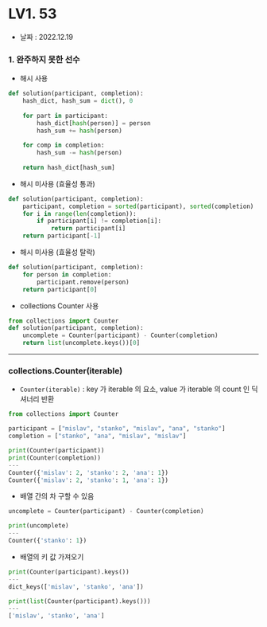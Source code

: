 # LV1. 53

- 날짜 : 2022.12.19



### 1. 완주하지 못한 선수

- 해시 사용

```python
def solution(participant, completion):
    hash_dict, hash_sum = dict(), 0
    
    for part in participant:
        hash_dict[hash(person)] = person
        hash_sum += hash(person)
        
    for comp in completion:
        hash_sum -= hash(person)
        
    return hash_dict[hash_sum]
```

- 해시 미사용 (효율성 통과)

```python
def solution(participant, completion):
    participant, completion = sorted(participant), sorted(completion)
    for i in range(len(completion)):
        if participant[i] != completion[i]:
            return participant[i]
    return participant[-1]
```

- 해시 미사용 (효율성 탈락)

```python
def solution(participant, completion):
    for person in completion:
        participant.remove(person)
    return participant[0]
```

- collections Counter 사용

```python
from collections import Counter
def solution(participant, completion):
    uncomplete = Counter(participant) - Counter(completion)
    return list(uncomplete.keys())[0]
```



---

### collections.Counter(iterable)

- `Counter(iterable)` : key 가 iterable 의 요소, value 가 iterable 의 count 인 딕셔너리 반환

```python
from collections import Counter

participant = ["mislav", "stanko", "mislav", "ana", "stanko"]
completion = ["stanko", "ana", "mislav", "mislav"]

print(Counter(participant))
print(Counter(completion))
---
Counter({'mislav': 2, 'stanko': 2, 'ana': 1})
Counter({'mislav': 2, 'stanko': 1, 'ana': 1})
```

- 배열 간의 차 구할 수 있음

```python
uncomplete = Counter(participant) - Counter(completion)

print(uncomplete)
---
Counter({'stanko': 1})
```

- 배열의 키 값 가져오기

```python
print(Counter(participant).keys())
---
dict_keys(['mislav', 'stanko', 'ana'])
```

```python
print(list(Counter(participant).keys()))
---
['mislav', 'stanko', 'ana']
```

